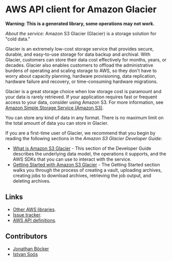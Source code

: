 # AWS API client for Amazon Glacier

**Warning: This is a generated library, some operations may not work.**

*About the service:*
Amazon S3 Glacier (Glacier) is a storage solution for "cold data."

Glacier is an extremely low-cost storage service that provides secure,
durable, and easy-to-use storage for data backup and archival. With Glacier,
customers can store their data cost effectively for months, years, or
decades. Glacier also enables customers to offload the administrative
burdens of operating and scaling storage to AWS, so they don't have to worry
about capacity planning, hardware provisioning, data replication, hardware
failure and recovery, or time-consuming hardware migrations.

Glacier is a great storage choice when low storage cost is paramount and
your data is rarely retrieved. If your application requires fast or frequent
access to your data, consider using Amazon S3. For more information, see <a
href="http://aws.amazon.com/s3/">Amazon Simple Storage Service (Amazon
S3)</a>.

You can store any kind of data in any format. There is no maximum limit on
the total amount of data you can store in Glacier.

If you are a first-time user of Glacier, we recommend that you begin by
reading the following sections in the <i>Amazon S3 Glacier Developer
Guide</i>:

<ul>
<li>
<a
href="https://docs.aws.amazon.com/amazonglacier/latest/dev/introduction.html">What
is Amazon S3 Glacier</a> - This section of the Developer Guide describes the
underlying data model, the operations it supports, and the AWS SDKs that you
can use to interact with the service.
</li>
<li>
<a
href="https://docs.aws.amazon.com/amazonglacier/latest/dev/amazon-glacier-getting-started.html">Getting
Started with Amazon S3 Glacier</a> - The Getting Started section walks you
through the process of creating a vault, uploading archives, creating jobs
to download archives, retrieving the job output, and deleting archives.
</li>
</ul>

## Links

- [Other AWS libraries](https://github.com/agilord/aws_client/tree/master/generated).
- [Issue tracker](https://github.com/agilord/aws_client/issues).
- [AWS API definitions](https://github.com/aws/aws-sdk-js/tree/master/apis).

## Contributors

- [Jonathan Böcker](https://github.com/Schwusch)
- [Istvan Soós](https://github.com/isoos)

